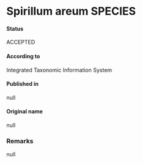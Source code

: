 # Spirillum areum SPECIES

#### Status
ACCEPTED

#### According to
Integrated Taxonomic Information System

#### Published in
null

#### Original name
null

### Remarks
null